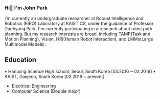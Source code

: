 ### Hi👋 I'm John Park
I’m currently an undergraduate researcher at Robust Intelligence and Robotics (RIRO) Laboratory at KAIST CS, under the guidance of Professor Daehyung Park. I'm currently participating in a research about robot path planning. But my research interests are broad, including TAMP(Task and Motion Planning), Vision, HRI(Human Robot Interaction), and LMMs(Large Multimodal Models). 
<!--
**farawell/farawell** is a ✨ _special_ ✨ repository because its `README.md` (this file) appears on your GitHub profile.

Here are some ideas to get you started:

- 🔭 I’m currently working on ...
- 🌱 I’m currently learning ...
- 👯 I’m looking to collaborate on ...
- 🤔 I’m looking for help with ...
- 💬 Ask me about ...
- 📫 How to reach me: ...
- 😄 Pronouns: ...
- ⚡ Fun fact: ...
-->

## Education
▪︎ Hanusng Science High school, Seoul, South Korea [03.2016 ~ 02.2019]
▪︎ KAIST, Daejeon, South Korea [02.2019 ~ present]
  - Electrical Engineering
  - Computer Science (Double major)

## 
